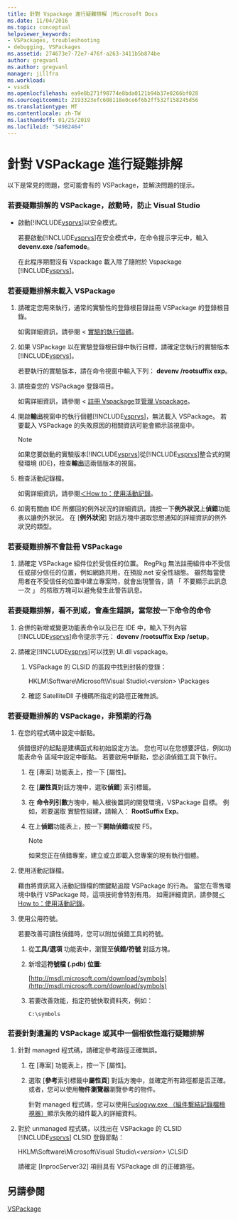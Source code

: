 ```yaml
---
title: 針對 Vspackage 進行疑難排解 |Microsoft Docs
ms.date: 11/04/2016
ms.topic: conceptual
helpviewer_keywords:
- VSPackages, troubleshooting
- debugging, VSPackages
ms.assetid: 274673e7-72e7-476f-a263-3411b5b874be
author: gregvanl
ms.author: gregvanl
manager: jillfra
ms.workload:
- vssdk
ms.openlocfilehash: ea9e8b271f98774e8bda0121b94b37e0266bf028
ms.sourcegitcommit: 2193323efc608118e0ce6f6b2ff532f158245d56
ms.translationtype: MT
ms.contentlocale: zh-TW
ms.lasthandoff: 01/25/2019
ms.locfileid: "54982464"
---
```

# <a name="troubleshooting-vspackages"></a>針對 VSPackage 進行疑難排解
以下是常見的問題，您可能會有的 VSPackage，並解決問題的提示。  
  
### <a name="to-troubleshoot-a-vspackage-that-keeps-visual-studio-from-starting"></a>若要疑難排解的 VSPackage，啟動時，防止 Visual Studio  
  
- 啟動[!INCLUDE[vsprvs](../code-quality/includes/vsprvs_md.md)]以安全模式。  
  
   若要啟動[!INCLUDE[vsprvs](../code-quality/includes/vsprvs_md.md)]在安全模式中，在命令提示字元中，輸入**devenv.exe /safemode**。  
  
   在此程序期間沒有 Vspackage 載入除了隨附於 Vspackage [!INCLUDE[vsprvs](../code-quality/includes/vsprvs_md.md)]。  
  
### <a name="to-troubleshoot-a-vspackage-that-does-not-load"></a>若要疑難排解未載入 VSPackage  
  
1. 請確定您用來執行，通常的實驗性的登錄根目錄註冊 VSPackage 的登錄根目錄。  
  
    如需詳細資訊，請參閱 <<c0> [ 實驗的執行個體](../extensibility/the-experimental-instance.md)。  
  
2. 如果 VSPackage 以在實驗登錄根目錄中執行目標，請確定您執行的實驗版本[!INCLUDE[vsprvs](../code-quality/includes/vsprvs_md.md)]。  
  
    若要執行的實驗版本，請在命令視窗中輸入下列： **devenv /rootsuffix exp**。  
  
3. 請檢查您的 VSPackage 登錄項目。  
  
    如需詳細資訊，請參閱 <<c0> [ 註冊 Vspackage](registering-and-unregistering-vspackages.md)並[管理 Vspackage](../extensibility/managing-vspackages.md)。  
  
4. 開啟**輸出**視窗中的執行個體[!INCLUDE[vsprvs](../code-quality/includes/vsprvs_md.md)]，無法載入 VSPackage。 若要載入 VSPackage 的失敗原因的相關資訊可能會顯示該視窗中。  
  
   > [!NOTE]
   >  如果您要啟動的實驗版本[!INCLUDE[vsprvs](../code-quality/includes/vsprvs_md.md)]從[!INCLUDE[vsprvs](../code-quality/includes/vsprvs_md.md)]整合式的開發環境 (IDE)，檢查**輸出**這兩個版本的視窗。  
  
5. 檢查活動記錄檔。  
  
    如需詳細資訊，請參閱[＜How to：使用活動記錄](../extensibility/how-to-use-the-activity-log.md)。  
  
6. 如需有關由 IDE 所擲回的例外狀況的詳細資訊，請按一下**例外狀況**上**偵錯**功能表以讓例外狀況。 在 [**例外狀況**] 對話方塊中選取您想通知的詳細資訊的例外狀況的類型。  
  
### <a name="to-troubleshoot-a-vspackage-that-does-not-register"></a>若要疑難排解不會註冊 VSPackage  
  
1.  請確定 VSPackage 組件位於受信任的位置。 RegPkg 無法註冊組件中不受信任或部分信任的位置，例如網路共用，在預設.net 安全性組態。 雖然每當使用者在不受信任的位置中建立專案時，就會出現警告，請 「 不要顯示此訊息一次 」 的核取方塊可以避免發生此警告訊息。  
  
### <a name="to-troubleshoot-a-command-that-is-not-visible-or-that-generates-an-error-when-you-click-a-command"></a>若要疑難排解，看不到或，會產生錯誤，當您按一下命令的命令  
  
1. 合併的新增或變更功能表命令以及已在 IDE 中，輸入下列內容[!INCLUDE[vsprvs](../code-quality/includes/vsprvs_md.md)]命令提示字元： **devenv /rootsuffix Exp /setup**。  
  
2. 請確定[!INCLUDE[vsprvs](../code-quality/includes/vsprvs_md.md)]可以找到 UI.dll vspackage。  
  
   1.  VSPackage 的 CLSID 的區段中找到封裝的登錄：  
  
        HKLM\Software\Microsoft\Visual Studio\\*\<version>* \Packages  
  
   2.  確認 SatelliteDll 子機碼所指定的路徑正確無誤。  
  
### <a name="to-troubleshoot-a-vspackage-that-behaves-unexpectedly"></a>若要疑難排解的 VSPackage，非預期的行為  
  
1.  在您的程式碼中設定中斷點。  
  
     偵錯很好的起點是建構函式和初始設定方法。 您也可以在您想要評估，例如功能表命令 區域中設定中斷點。 若要啟用中斷點，您必須偵錯工具下執行。  
  
    1.  在 [專案] 功能表上，按一下 [屬性]。  
  
    2.  在 [**屬性頁**對話方塊中，選取**偵錯**] 索引標籤。  
  
    3.  在 **命令列引數**方塊中，輸入根後置詞的開發環境，VSPackage 目標。 例如，若要選取 實驗性組建，請輸入： **RootSuffix Exp**。  
  
    4.  在上**偵錯**功能表上，按一下**開始偵錯**或按 F5。  
  
        > [!NOTE]
        >  如果您正在偵錯專案，建立或立即載入您專案的現有執行個體。  
  
2.  使用活動記錄檔。  
  
     藉由將資訊寫入活動記錄檔的關鍵點追蹤 VSPackage 的行為。 當您在零售環境中執行 VSPackage 時，這項技術會特別有用。 如需詳細資訊，請參閱[＜How to：使用活動記錄](../extensibility/how-to-use-the-activity-log.md)。  
  
3.  使用公用符號。  
  
     若要改善可讀性偵錯時，您可以附加偵錯工具的符號。  
  
    1.  從**工具/選項** 功能表中，瀏覽至**偵錯/符號** 對話方塊。  
  
    2.  新增這**符號檔 (.pdb) 位置**:  
  
         [http://msdl.microsoft.com/download/symbols](http://msdl.microsoft.com/download/symbols)  
  
    3.  若要改善效能，指定符號快取資料夾，例如：  
  
        ```  
        C:\symbols  
        ```  
  
### <a name="to-troubleshoot-a-missing-vspackage-or-one-of-its-dependencies"></a>若要針對遺漏的 VSPackage 或其中一個相依性進行疑難排解  
  
1. 針對 managed 程式碼，請確定參考路徑正確無誤。  
  
   1.  在 [專案] 功能表上，按一下 [屬性]。  
  
   2.  選取 [**參考**索引標籤中**屬性頁**] 對話方塊中，並確定所有路徑都是否正確。 或者，您可以使用**物件瀏覽器**瀏覽參考的物件。  
  
        針對 managed 程式碼，您可以使用[Fuslogvw.exe （組件繫結記錄檔檢視器）](/dotnet/framework/tools/fuslogvw-exe-assembly-binding-log-viewer)顯示失敗的組件載入的詳細資料。  
  
2. 對於 unmanaged 程式碼，以找出在 VSPackage 的 CLSID [!INCLUDE[vsprvs](../code-quality/includes/vsprvs_md.md)] CLSID 登錄節點：  
  
    HKLM\Software\Microsoft\Visual Studio\\*\<version>* \CLSID  
  
   請確定 [InprocServer32] 項目具有 VSPackage dll 的正確路徑。  
  
## <a name="see-also"></a>另請參閱  
 [VSPackage](../extensibility/internals/vspackages.md)